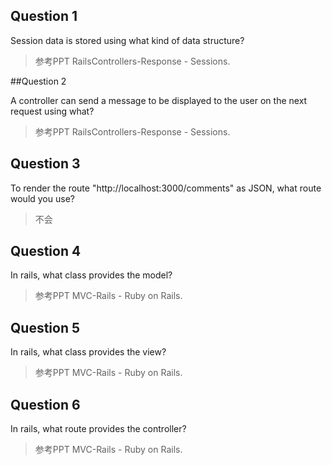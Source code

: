 ## Question 1

Session data is stored using what kind of data structure?

> 参考PPT RailsControllers-Response - Sessions.

##Question 2

A controller can send a message to be displayed to the user on the next request using what?

> 参考PPT RailsControllers-Response - Sessions.

## Question 3

To render the route "http://localhost:3000/comments" as JSON, what route would you use?

> 不会

## Question 4

In rails, what class provides the model?

> 参考PPT MVC-Rails - Ruby on Rails.

## Question 5

In rails, what class provides the view?

> 参考PPT MVC-Rails - Ruby on Rails.

## Question 6

In rails, what route provides the controller?

> 参考PPT MVC-Rails - Ruby on Rails.
